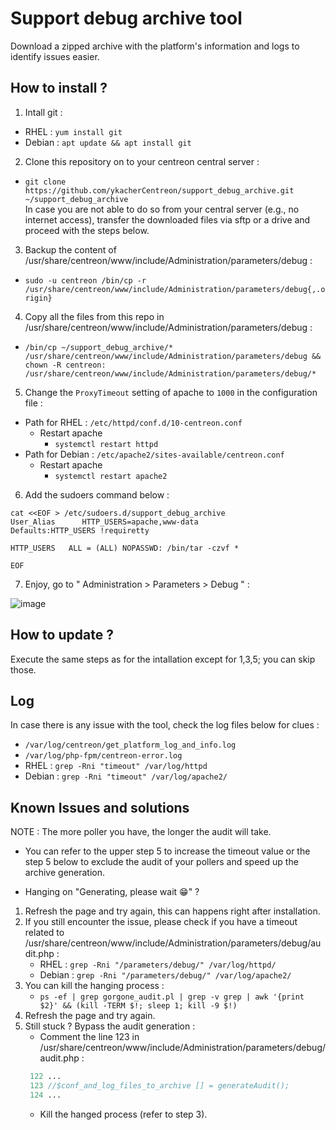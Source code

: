 # Support debug archive tool
Download a zipped archive with the platform's information and logs to identify issues easier.

## How to install ?

1. Intall git :
  - RHEL : ```yum install git``` 
  - Debian : ```apt update && apt install git```
2. Clone this repository on to your centreon central server :
  - ```git clone https://github.com/ykacherCentreon/support_debug_archive.git ~/support_debug_archive```  <br />
  In case you are not able to do so from your central server (e.g., no internet access), transfer the downloaded files via sftp or a drive and proceed with the steps below.
3. Backup the content of /usr/share/centreon/www/include/Administration/parameters/debug : 
  - ```sudo -u centreon /bin/cp -r /usr/share/centreon/www/include/Administration/parameters/debug{,.origin}```
4. Copy all the files from this repo in 
/usr/share/centreon/www/include/Administration/parameters/debug :
  - ```/bin/cp ~/support_debug_archive/* /usr/share/centreon/www/include/Administration/parameters/debug && chown -R centreon: /usr/share/centreon/www/include/Administration/parameters/debug/*```
5. Change the ```ProxyTimeout``` setting of apache to ```1000``` in the configuration file :
  - Path for RHEL   : ```/etc/httpd/conf.d/10-centreon.conf```
    - Restart apache
      - ```systemctl restart httpd```
  - Path for Debian : ```/etc/apache2/sites-available/centreon.conf```
    - Restart apache
      - ```systemctl restart apache2```
6. Add the sudoers command below :
  ```
  cat <<EOF > /etc/sudoers.d/support_debug_archive
User_Alias      HTTP_USERS=apache,www-data
Defaults:HTTP_USERS !requiretty

HTTP_USERS   ALL = (ALL) NOPASSWD: /bin/tar -czvf *

EOF
  ``` 
7. Enjoy, go to " Administration  >  Parameters  >  Debug " :

<img alt="image" src="https://github.com/ykacherCentreon/support_debug_archive/assets/85548802/ba40fe1c-b8b1-4b93-9e5e-8106e5ad8c7e">

## How to update ?

Execute the same steps as for the intallation except for 1,3,5; you can skip those.

## Log

In case there is any issue with the tool, check the log files below for clues :
- ```/var/log/centreon/get_platform_log_and_info.log```
- ```/var/log/php-fpm/centreon-error.log```
- RHEL : ```grep -Rni "timeout" /var/log/httpd```
- Debian : ```grep -Rni "timeout" /var/log/apache2/```

## Known Issues and solutions

NOTE : The more poller you have, the longer the audit will take.  
 - You can refer to the upper step 5 to increase the timeout value or the step 5 below to exclude the audit of your pollers and speed up the archive generation. 
  
- Hanging on "Generating, please wait 😁" ?
1. Refresh the page and try again, this can happens right after installation.
2. If you still encounter the issue, please check if you have a timeout related to /usr/share/centreon/www/include/Administration/parameters/debug/audit.php :<br />
    - RHEL : ```grep -Rni "/parameters/debug/" /var/log/httpd/```<br />
    - Debian : ```grep -Rni "/parameters/debug/" /var/log/apache2/```
3. You can kill the hanging process :
     - ```ps -ef | grep gorgone_audit.pl | grep -v grep | awk '{print $2}' && (kill -TERM $!; sleep 1; kill -9 $!)```
4. Refresh the page and try again.
5. Still stuck ? Bypass the audit generation :
     - Comment the line 123 in /usr/share/centreon/www/include/Administration/parameters/debug/audit.php :
     ```php   
      122 ...
      123 //$conf_and_log_files_to_archive [] = generateAudit();
      124 ...
      ```
     - Kill the hanged process (refer to step 3).